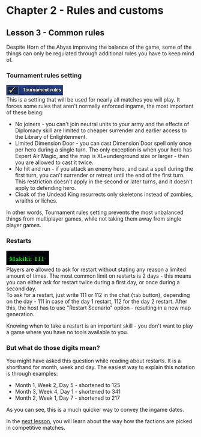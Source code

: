 # Chapter 2 - Rules and customs
## Lesson 3 - Common rules
Despite Horn of the Abyss improving the balance of the game, some of the things can only be regulated through additional rules you have to keep mind of.

### Tournament rules setting
![Tournament rules setting](img/tournament_rules.png)  
This is a setting that will be used for nearly all matches you will play. It forces some rules that aren't normally enforced ingame, the most important of these being:
* No joiners - you can't join neutral units to your army and the effects of Diplomacy skill are limited to cheaper surrender and earlier access to the Library of Enlightenment.
* Limited Dimension Door - you can cast Dimension Door spell only once per hero during a single turn. The only exception is when your hero has Expert Air Magic, and the map is XL+underground size or larger - then you are allowed to cast it twice.
* No hit and run - if you attack an enemy hero, and cast a spell during the first turn, you can't surrender or retreat until the end of the first turn. This restriction doesn't apply in the second or later turns, and it doesn't apply to defending hero.
* Cloak of the Undead King resurrects only skeletons instead of zombies, wraiths or liches.

In other words, Tournament rules setting prevents the most unbalanced things from multiplayer games, while not taking them away from single player games.

### Restarts
![111 restart](img/111.png)  
Players are allowed to ask for restart without stating any reason a limited amount of times. The most common limit on restarts is 2 days - this means you can either ask for restart twice during a first day, or once during a second day.  
To ask for a restart, just write 111 or 112 in the chat (`tab` button), depending on the day - 111 in case of the day 1 restart, 112 for the day 2 restart. After this, the host has to use "Restart Scenario" option - resulting in a new map generation.

Knowing when to take a restart is an important skill - you don't want to play a game where you have no tools available to you.

### But what do those digits mean?
You might have asked this question while reading about restarts. It is a shorthand for month, week and day. The easiest way to explain this notation is through examples:
* Month 1, Week 2, Day 5 - shortened to 125
* Month 3, Week 4, Day 1 - shortened to 341
* Month 2, Week 1, Day 7 - shortened to 217

As you can see, this is a much quicker way to convey the ingame dates.

In the [next lesson](lesson004.md), you will learn about the way how the factions are picked in competitive matches.
